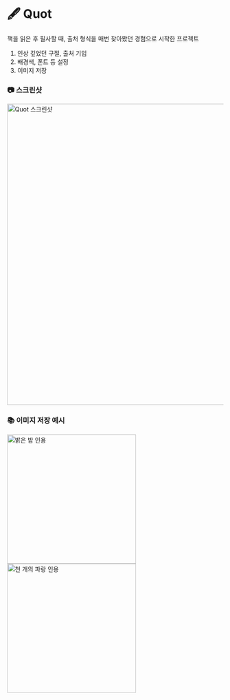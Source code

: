 # 🖋️ Quot

책을 읽은 후 필사할 때, 출처 형식을 매번 찾아봤던 경험으로 시작한 프로젝트<br/>

1. 인상 깊었던 구절, 출처 기입
2. 배경색, 폰트 등 설정
3. 이미지 저장

### 📷 스크린샷

<img width="700" alt="Quot 스크린샷" src="https://i.ibb.co/vHfW2JH/2023-09-28-10-55-12.png" />

### 📚 이미지 저장 예시

<img width="300" src="https://i.ibb.co/PwqJFj5/image.png" alt="밝은 밤 인용" />

<br/>

<img width="300" src="https://i.ibb.co/ZxXXvcJ/2.png" alt="천 개의 파랑 인용" />
